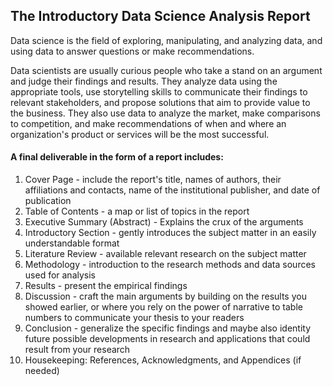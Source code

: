 ## The Introductory Data Science Analysis Report

Data science is the field of exploring, manipulating, and analyzing data, and using data to answer questions or make recommendations.
 
Data scientists are usually curious people who take a stand on an argument and judge their findings and results. They analyze data using the appropriate tools, use storytelling skills to communicate their findings to relevant stakeholders, and propose solutions that aim to provide value to the business. They also use data to analyze the market, make comparisons to competition, and make recommendations of when and where an organization's product or services will be the most successful.

#### A final deliverable in the form of a report includes:
1. Cover Page - include the report's title, names of authors, their affiliations and contacts, name of the institutional publisher, and date of publication
2. Table of Contents - a map or list of topics in the report
3. Executive Summary (Abstract) - Explains the crux of the arguments 
4. Introductory Section - gently introduces the subject matter in an easily understandable format
5. Literature Review - available relevant research on the subject matter
6. Methodology - introduction to the research methods and data sources used for analysis 
7. Results - present the empirical findings
8. Discussion - craft the main arguments by building on the results you showed earlier, or where you rely on the power of narrative to table numbers to communicate your thesis to your readers
9. Conclusion - generalize the specific findings and maybe also identity future possible developments in research and applications that could result from your research
10. Housekeeping: References, Acknowledgments, and Appendices (if needed)
 
